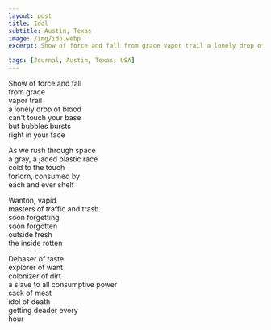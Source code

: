 ```yaml
---
layout: post
title: Idol
subtitle: Austin, Texas
image: /img/ido.webp
excerpt: Show of force and fall from grace vapor trail a lonely drop of blood can't touch your base ...

tags: [Journal, Austin, Texas, USA]
---
```


Show of force and fall  
from grace  
vapor trail  
a lonely drop of blood  
can't touch your base  
but bubbles bursts  
right in your face  
  
As we rush through space  
a gray, a jaded 
plastic race  
cold to the touch  
forlorn, consumed by  
each and ever shelf  
  
Wanton, vapid  
masters of traffic and trash  
soon forgetting  
soon forgotten  
outside fresh  
the inside rotten  

Debaser of taste  
explorer of want  
colonizer of dirt  
a slave to all
consumptive power  
sack of meat  
idol of death  
getting deader every  
hour  

